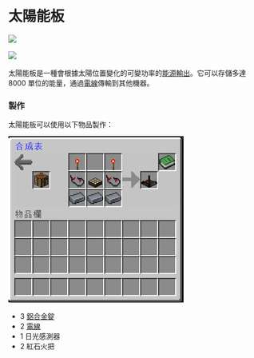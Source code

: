 # 太陽能板



![](https://camo.githubusercontent.com/3b9742ec6277cca50f24c2af1c62103f7c2de0654c6785cd2a6206d0a422313e/68747470733a2f2f692e696d6775722e636f6d2f496a625730734f2e706e67)

![](https://camo.githubusercontent.com/e2329d82be3d45675352e4bd33971e04bb33cdfc5fd57391339c5c2e40386a94/68747470733a2f2f692e696d6775722e636f6d2f334747695a59352e706e67)

太陽能板是一種會根據太陽位置變化的可變功率的[能源輸出](../space/energy-systems.md)。它可以存儲多達 8000 單位的能量，通過[電線](Wire.md)傳輸到其他機器。

### 製作

太陽能板可以使用以下物品製作：

![](<../.gitbook/assets/image (21).png>)

* 3 [鋁合金錠](aluminium-alloy-ingot.md)
* 2 [電線](Wire.md)
* 1 日光感測器
* 2 紅石火把
